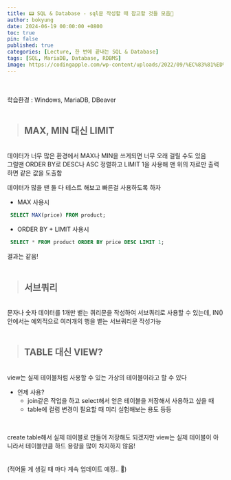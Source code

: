 ```yaml
---
title: 📟 SQL & Database - sql문 작성할 때 참고할 것들 모음📂
author: bokyung
date: 2024-06-19 00:00:00 +0800
toc: true
pin: false
published: true
categories: [Lecture, 한 번에 끝내는 SQL & Database]
tags: [SQL, MariaDB, Database, RDBMS]
image: https://codingapple.com/wp-content/uploads/2022/09/%EC%83%81%ED%92%88%EC%82%AC%EC%A7%84%EC%98%A8%EB%9D%BC%EC%9D%B8-%EB%B3%B5%EC%82%AC23.png
---
```

<!-- 글자색 넣기 <span style="color: #239ED0">    </span>  -->
<!-- 띄어쓰기   &nbsp;   -->
<br>
<br>
학습환경 : Windows, MariaDB, DBeaver
<br>
<br>

> ## MAX, MIN 대신 LIMIT 

<br>
데이터가 너무 많은 환경에서 MAX나 MIN을 쓰게되면 너무 오래 걸릴 수도 있음<br>
그럴땐 ORDER BY로 DESC나 ASC 정렬하고 LIMIT 1을 사용해 맨 위의 자료만 출력하면 같은 값을 도출함<br>

데이터가 많을 땐 둘 다 테스트 해보고 빠른걸 사용하도록 하자

 - MAX 사용시
 ```sql
  SELECT MAX(price) FROM product;
 ```
 - ORDER BY + LIMIT 사용시
 ```sql
  SELECT * FROM product ORDER BY price DESC LIMIT 1; 
 ```

 결과는 같음!
<br>
<br>

> ## 서브쿼리

<br>
문자나 숫자 데이터를 1개만 뱉는 쿼리문을 작성하여 서브쿼리로 사용할 수 있는데,
IN() 안에서는 예외적으로 여러개의 행을 뱉는 서브쿼리문 작성가능
<br>
<br>

> ## TABLE 대신 VIEW?

<br>
view는 실제 테이블처럼 사용할 수 있는 가상의 테이블이라고 할 수 있다<br>

- 언제 사용? <br>
     - join같은 작업을 하고 select해서 얻은 테이블을 저장해서 사용하고 싶을 때
     - table에 컬럼 변경이 필요할 때 미리 실험해보는 용도 등등
<br> 
    
create table해서 실제 테이블로 만들어 저장해도 되겠지만 view는 실제 테이블이 아니라서 테이블만큼 하드 용량을 많이 차지하지 않음! <br>
<br>
<br>
(적어둘 게 생길 때 마다 계속 업데이트 예정.. 🫠)